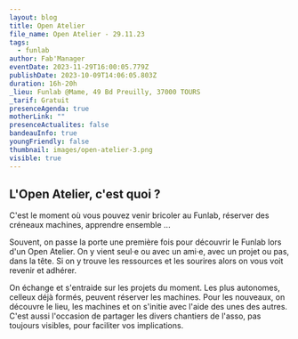 ```yaml
---
layout: blog
title: Open Atelier
file_name: Open Atelier - 29.11.23
tags:
  - funlab
author: Fab'Manager
eventDate: 2023-11-29T16:00:05.779Z
publishDate: 2023-10-09T14:06:05.803Z
duration: 16h-20h
_lieu: Funlab @Mame, 49 Bd Preuilly, 37000 TOURS
_tarif: Gratuit
presenceAgenda: true
motherLink: ""
presenceActualites: false
bandeauInfo: true
youngFriendly: false
thumbnail: images/open-atelier-3.png
visible: true
---
```

## L'Open Atelier, c'est quoi  ?

C'est le moment où vous pouvez venir bricoler au Funlab, réserver des créneaux machines, apprendre ensemble ...

Souvent, on passe la porte une première fois pour découvrir le Funlab lors d'un Open Atelier. On y vient seul·e ou avec un ami·e, avec un projet ou pas, dans la tête. Si on y trouve les ressources et les sourires alors on vous voit revenir et adhérer. 

On échange et s'entraide sur les projets du moment. Les plus autonomes, celleux déjà formés, peuvent réserver les machines. Pour les nouveaux, on découvre le lieu, les machines et on s'initie avec l'aide des unes des autres. C'est aussi l'occasion de partager les divers chantiers de l'asso, pas toujours visibles, pour faciliter vos implications.